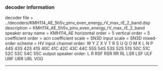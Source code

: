 
### decoder information 
decoder file = ../decoders/KMH114_AE_5h5v_pinv_even_energy_rV_max_rE_2_band.dsp
description = KMH114_AE_5h5v_pinv_even_energy_rV_max_rE_2_band
speaker array name = KMH114_AE
horizontal order   = 5
vertical order     = 5
coefficient order  = acn
coefficient scale  = SN3D
input scale        = SN3D
mixed-order scheme = HV
input channel order: W Y Z X V T R S U Q O M K L N P 44S 43S 42S 41S 40C 41C 42C 43C 44C 55S 54S 53S 52S 51S 50C 51C 52C 53C 54C 55C 
output speaker order: L R RSF RSR RR RL LSR LSF ULF URF URR URL VOG 

---

